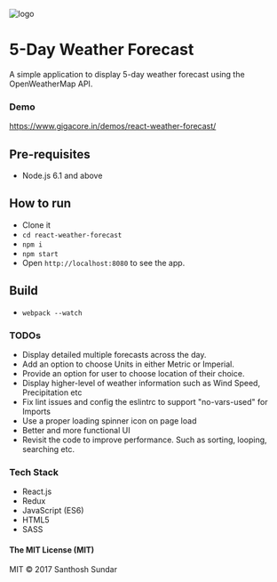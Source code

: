 ![logo](https://image.ibb.co/g69ZDx/682111_cloud_512x512.png)

# 5-Day Weather Forecast
A simple application to display 5-day weather forecast using the OpenWeatherMap API.

### Demo 
https://www.gigacore.in/demos/react-weather-forecast/

## Pre-requisites 
* Node.js 6.1 and above

## How to run
* Clone it
* ```cd react-weather-forecast```
* ```npm i```
* ```npm start```
* Open ```http://localhost:8080``` to see the app.

## Build
* ```webpack --watch``` 

### TODOs
* Display detailed multiple forecasts across the day.
* Add an option to choose Units in either Metric or Imperial.
* Provide an option for user to choose location of their choice.
* Display higher-level of weather information such as Wind Speed, Precipitation etc
* Fix lint issues and config the eslintrc to support "no-vars-used" for Imports
* Use a proper loading spinner icon on page load
* Better and more functional UI
* Revisit the code to improve performance. Such as sorting, looping, searching etc.

### Tech Stack

* React.js
* Redux
* JavaScript (ES6)
* HTML5
* SASS

#### The MIT License (MIT)
MIT © 2017 Santhosh Sundar